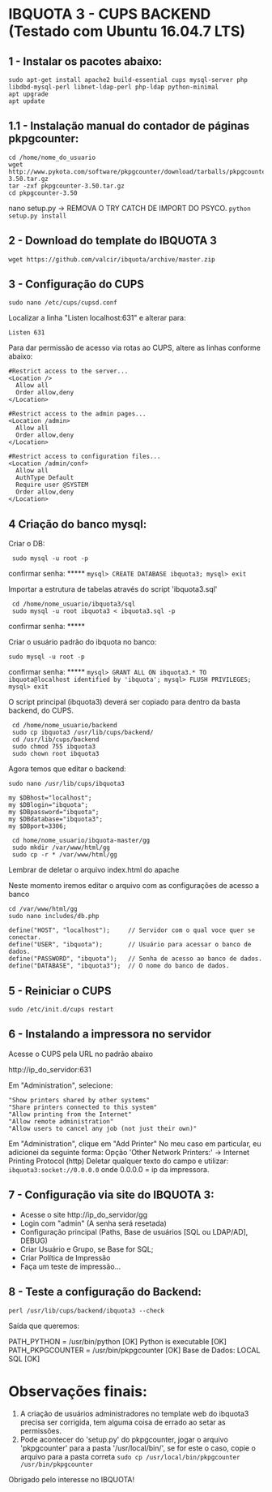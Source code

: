 # IBQUOTA 3 - CUPS BACKEND (Testado com Ubuntu 16.04.7 LTS)

## 1 - Instalar os pacotes abaixo:

    sudo apt-get install apache2 build-essential cups mysql-server php libdbd-mysql-perl libnet-ldap-perl php-ldap python-minimal
    apt upgrade
    apt update

   
## 1.1 - Instalação manual do contador de páginas pkpgcounter:

    cd /home/nome_do_usuario
    wget http://www.pykota.com/software/pkpgcounter/download/tarballs/pkpgcounter-3.50.tar.gz
    tar -zxf pkpgcounter-3.50.tar.gz
    cd pkpgcounter-3.50
nano setup.py -> REMOVA O TRY CATCH DE IMPORT DO PSYCO.
    ``python setup.py install``


## 2 - Download do template do IBQUOTA 3

    wget https://github.com/valcir/ibquota/archive/master.zip
    
   

## 3 - Configuração do CUPS

    sudo nano /etc/cups/cupsd.conf

Localizar a linha "Listen localhost:631" e alterar para:

    Listen 631

Para dar permissão de acesso via rotas ao CUPS, altere as linhas conforme abaixo:

    #Restrict access to the server...
    <Location />
      Allow all
      Order allow,deny
    </Location>

    #Restrict access to the admin pages...
    <Location /admin>
      Allow all
      Order allow,deny
    </Location>

    #Restrict access to configuration files...
    <Location /admin/conf>
      Allow all
      AuthType Default
      Require user @SYSTEM
      Order allow,deny
    </Location>

## 4 Criação do banco mysql:
 
Criar o DB:

     sudo mysql -u root -p
   confirmar senha: *****
     ```mysql> CREATE DATABASE ibquota3;
     mysql> exit```

Importar a estrutura de tabelas através do script 'ibquota3.sql'
    
     cd /home/nome_usuario/ibquota3/sql
     sudo mysql -u root ibquota3 < ibquota3.sql -p
   confirmar senha: *****
     

Criar o usuário padrão do ibquota no banco:

    sudo mysql -u root -p
  confirmar senha: *****
    ```mysql> GRANT ALL ON ibquota3.* TO ibquota@localhost identified by 'ibquota';
    mysql> FLUSH PRIVILEGES;
    mysql> exit```
 
O script principal (ibquota3) deverá ser copiado para dentro da basta backend, do CUPS.

     cd /home/nome_usuario/backend
     sudo cp ibquota3 /usr/lib/cups/backend/
     cd /usr/lib/cups/backend
     sudo chmod 755 ibquota3
     sudo chown root ibquota3

Agora temos que editar o backend:

    sudo nano /usr/lib/cups/ibquota3

    my $DBhost="localhost";
    my $DBlogin="ibquota";
    my $DBpassword="ibquota";
    my $DBdatabase="ibquota3";
    my $DBport=3306;
 
     cd home/nome_usuario/ibquota-master/gg
     sudo mkdir /var/www/html/gg
     sudo cp -r * /var/www/html/gg
Lembrar de deletar o arquivo index.html do apache

Neste momento iremos editar o arquivo com as configurações de acesso a banco

    cd /var/www/html/gg
    sudo nano includes/db.php

    define("HOST", "localhost");     // Servidor com o qual voce quer se conectar.
    define("USER", "ibquota");       // Usuário para acessar o banco de dados. 
    define("PASSWORD", "ibquota");   // Senha de acesso ao banco de dados. 
    define("DATABASE", "ibquota3");  // O nome do banco de dados.

## 5 - Reiniciar o CUPS

    sudo /etc/init.d/cups restart

## 6 - Instalando a impressora no servidor

Acesse o CUPS pela URL no padrão abaixo

http://ip_do_servidor:631

Em "Administration", selecione:

    "Show printers shared by other systems"
    "Share printers connected to this system"
    "Allow printing from the Internet"
    "Allow remote administration"
    "Allow users to cancel any job (not just their own)" 

Em "Administration", clique em "Add Printer"
    No meu caso em particular, eu adicionei da seguinte forma:
    Opção 'Other Network Printers:' -> Internet Printing Protocol (http)
    Deletar qualquer texto do campo e utilizar: 
    ```ibquota3:socket://0.0.0.0```
    onde 0.0.0.0 = ip da impressora.

## 7 - Configuração via site do IBQUOTA 3:

- Acesse o site http://ip_do_servidor/gg 
- Login com "admin" (A senha será resetada)
- Configuração principal (Paths, Base de usuários [SQL ou LDAP/AD], DEBUG)
- Criar Usuário e Grupo, se Base for SQL;
- Criar Política de Impressão
- Faça um teste de impressão... 
    
## 8 - Teste a configuração do Backend:

    perl /usr/lib/cups/backend/ibquota3 --check
Saída que queremos:

PATH_PYTHON = /usr/bin/python [OK]
Python is executable [OK]
PATH_PKPGCOUNTER = /usr/bin/pkpgcounter [OK]
Base de Dados: LOCAL SQL [OK]

# Observações finais:
1) A criação de usuários administradores no template web do ibquota3 precisa ser corrigida, tem alguma coisa de errado ao setar as permissões.
2) Pode acontecer do 'setup.py' do pkpgcounter, jogar o arquivo 'pkpgcounter' para a pasta '/usr/local/bin/', se for este o caso, copie o arquivo para a pasta correta
    ```sudo cp /usr/local/bin/pkpgcounter /usr/bin/pkpgcounter```
    

Obrigado pelo interesse no IBQUOTA!
